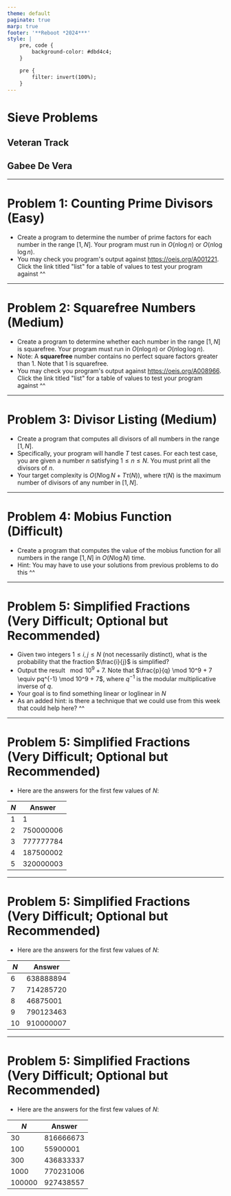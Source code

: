 ```yaml
---
theme: default
paginate: true
marp: true
footer: '**Reboot *2024***'
style: |
    pre, code {
        background-color: #dbd4c4;
    }

    pre {
        filter: invert(100%);
    }
---
```

<style>
    @import "../../../slide.css";
</style>

<!-- _class: lead -->

# Sieve Problems
## Veteran Track
## Gabee De Vera

---

<!-- _class: top -->

# Problem 1: Counting Prime Divisors (Easy)
- Create a program to determine the number of prime factors for each number in the range $\left[1, N\right]$. Your program must run in $O(n \log n)$ or $O(n \log \log n)$.
- You may check you program's output against https://oeis.org/A001221. Click the link titled "list" for a table of values to test your program against ^^

---

<!-- _class: top -->

# Problem 2: Squarefree Numbers (Medium)
- Create a program to determine whether each number in the range $\left[1, N\right]$ is squarefree. Your program must run in $O(n \log n)$ or $O(n \log \log n)$.
- Note: A **squarefree** number contains no perfect square factors greater than 1. Note that 1 is squarefree.
- You may check you program's output against https://oeis.org/A008966. Click the link titled "list" for a table of values to test your program against ^^

---

<!-- _class: top -->

# Problem 3: Divisor Listing (Medium)
- Create a program that computes all divisors of all numbers in the range $[1, N]$.
- Specifically, your program will handle $T$ test cases. For each test case, you are given a number $n$ satisfying $1 \le n \le N$. You must print all the divisors of $n$.
- Your target complexity is $O(N \log N + T\tau\left(N\right))$, where $\tau\left(N\right)$ is the maximum number of divisors of any number in $[1, N]$.

---

<!-- _class: top -->

# Problem 4: Mobius Function (Difficult)
- Create a program that computes the value of the mobius function for all numbers in the range $[1, N]$ in $O(N \log N)$ time.
- Hint: You may have to use your solutions from previous problems to do this ^^

---

<!-- _class: top -->

# Problem 5: Simplified Fractions (Very Difficult; Optional but Recommended)
- Given two integers $1 \le i, j \le N$ (not necessarily distinct), what is the probability that the fraction $\frac{i}{j}$ is simplified?
- Output the result $\mod 10^9 + 7$. Note that $\frac{p}{q} \mod 10^9 + 7 \equiv pq^{-1} \mod 10^9 + 7$, where $q^{-1}$ is the modular multiplicative inverse of $q$.
- Your goal is to find something linear or loglinear in $N$
- As an added hint: is there a technique that we could use from this week that could help here? ^^

---

<!-- _class: top -->

# Problem 5: Simplified Fractions (Very Difficult; Optional but Recommended)
- Here are the answers for the first few values of $N$:

| $N$ | Answer |
|--|--|
|1|1|
|2|750000006|
|3|777777784|
|4|187500002|
|5|320000003|

---

<!-- _class: top -->

# Problem 5: Simplified Fractions (Very Difficult; Optional but Recommended)
- Here are the answers for the first few values of $N$:

| $N$ | Answer |
|--|--|
|6|638888894|
|7|714285720|
|8|46875001|
|9|790123463|
|10|910000007|

---

<!-- _class: top -->

# Problem 5: Simplified Fractions (Very Difficult; Optional but Recommended)
- Here are the answers for the first few values of $N$:

| $N$ | Answer |
|--|--|
|30|816666673|
|100|55900001|
|300|436833337|
|1000|770231006|
|100000|927438557|